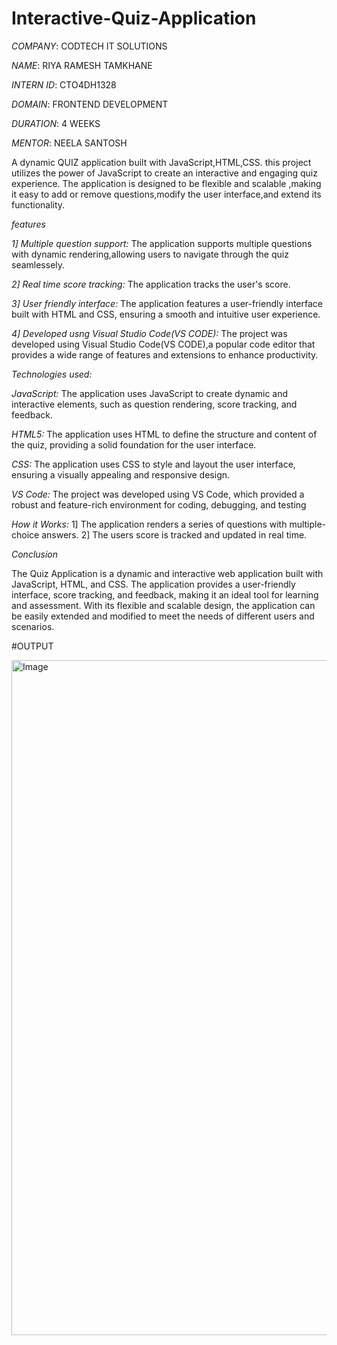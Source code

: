 # Interactive-Quiz-Application

*COMPANY*:  CODTECH IT SOLUTIONS

 *NAME*:  RIYA RAMESH TAMKHANE

*INTERN ID*: CTO4DH1328

*DOMAIN*:  FRONTEND DEVELOPMENT

*DURATION*:  4 WEEKS

*MENTOR*:  NEELA SANTOSH

A dynamic QUIZ application built with JavaScript,HTML,CSS.
this project utilizes the power of JavaScript to create an
interactive and engaging quiz experience. The application is
designed to be flexible and scalable ,making it easy to add or
remove questions,modify the user interface,and extend its functionality.

*features*

*1] Multiple question support:* 
The application supports multiple questions with dynamic rendering,allowing users to 
navigate through the quiz seamlessely.

*2] Real time score tracking:*
The application tracks the user's score.

*3] User friendly interface:*
The application features a user-friendly interface built with HTML and CSS,
ensuring a smooth and intuitive user experience.

*4] Developed usng Visual Studio Code(VS CODE):*
The project was developed using Visual Studio Code(VS CODE),a popular code editor that
provides a wide range of features and extensions  to enhance productivity.

*Technologies used:*

*JavaScript:* 
The application uses JavaScript to create dynamic and interactive elements, such as question rendering, score tracking, and feedback.

*HTML5:* 
The application uses HTML to define the structure and content of the quiz, providing a solid foundation for the user interface.

*CSS:* 
The application uses CSS to style and layout the user interface, ensuring a visually appealing and responsive design.

*VS Code:* 
The project was developed using VS Code, which provided a robust and feature-rich environment for coding, debugging, and testing

*How it Works:*
1] The application renders a series of questions with multiple-choice answers.
2] The users score is tracked and updated in real time.

*Conclusion*

The Quiz Application is a dynamic and interactive web application built with JavaScript, HTML, and CSS. The application 
provides a user-friendly interface, score tracking, and feedback, making it an ideal tool for learning and assessment.
With its flexible and scalable design, the application can be easily extended and modified to meet the needs of different users and scenarios.

#OUTPUT

<img width="1920" height="1080" alt="Image" src="https://github.com/user-attachments/assets/8a5eb955-4562-45c7-a1c2-96cb8f10b345" />

